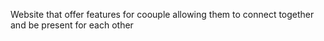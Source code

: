 Website that offer   features for coouple allowing them to connect together and be present for each other

